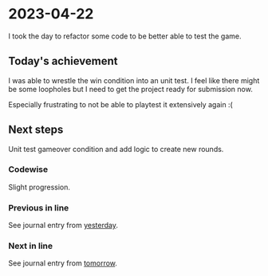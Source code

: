 # 2023-04-22

I took the day to refactor some code to be better able to test the game.

## Today's achievement

I was able to wrestle the win condition into an unit test. I feel like there
might be some loopholes but I need to get the project ready for submission now.

Especially frustrating to not be able to playtest it extensively again :(

## Next steps

Unit test gameover condition and add logic to create new rounds.

### Codewise

Slight progression.

### Previous in line

See journal entry from [yesterday](./2023-04-21.md).

### Next in line

See journal entry from [tomorrow](./2023-04-23.md).
